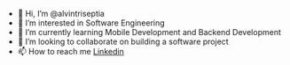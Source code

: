 - 👋 Hi, I’m @alvintriseptia
- 👀 I’m interested in Software Engineering
- 🌱 I’m currently learning Mobile Development and Backend Development
- 💞️ I’m looking to collaborate on building a software project
- 📫 How to reach me [Linkedin](https://www.linkedin.com/in/alvin-triseptia-mairis/)

<!---
alvintriseptia/alvintriseptia is a ✨ special ✨ repository because its `README.md` (this file) appears on your GitHub profile.
You can click the Preview link to take a look at your changes.
--->
